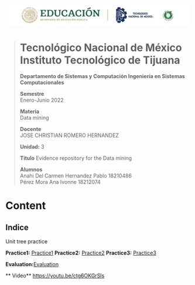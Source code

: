 
<p align="center"> 
  <img src="/ImagesU3/TitleU3.jpg" />
</p>

> # Tecnológico Nacional de México Instituto Tecnológico de Tijuana
>
>
> **Departamento de Sistemas y Computación Ingeniería en Sistemas Computacionales**
>
> **Semestre**<br>
> Enero-Junio 2022
>
> **Materia**<br>
> Data mining
>
> **Docente**<br>
> JOSE CHRISTIAN ROMERO HERNANDEZ
>
> **Unidad:** 3
>
> **Titulo**
> Evidence repository for the Data mining
>
> **Alumnos**<br>
> Anahi Del Carmen Hernandez Pablo 18210486 <br>
> Pérez Mora Ana Ivonne  	 18212074

# Content

## Indice
Unit tree practice

 **Practice1:** [Practice1](https://github.com/pivonne/Mineria-de-datos/tree/Unid_3/Practices/Practice2/Practice1)
 **Practice2:** [Practice2](https://github.com/pivonne/Mineria-de-datos/tree/Unid_3/Practices/Practice2)
 **Practice3:** [Practice3](https://github.com/pivonne/Mineria-de-datos/tree/Unid_3/Pr%C3%A1cticas/Practica2/Practica3)

 
**Evaluation:**[Evaluation](https://github.com/pivonne/Mineria-de-datos/tree/Unid_3/Evaluation)

 ** Video**
https://youtu.be/ctg6OKGrSIs
